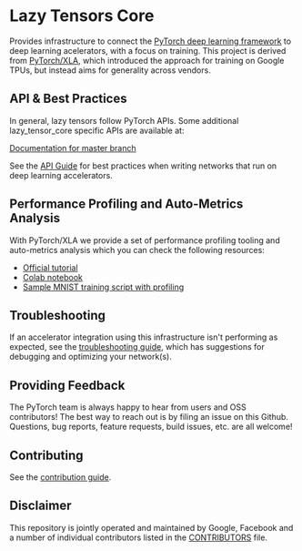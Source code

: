 # Lazy Tensors Core

Provides infrastructure to connect the [PyTorch deep learning framework](https://pytorch.org/)
to deep learning acelerators, with a focus on training. This project is derived from [PyTorch/XLA](https://github.com/pytorch/xla), which introduced the approach for training on Google TPUs, but instead aims for generality across vendors.

## <a name="API"></a> API & Best Practices

In general, lazy tensors follow PyTorch APIs. Some additional lazy_tensor_core specific APIs are available at:

[Documentation for master branch](https://pytorch.org/ltc/master)

See the [API Guide](API_GUIDE.md) for best practices when writing networks that
run on deep learning accelerators.

## <a name="PerfMetrics"></a> Performance Profiling and Auto-Metrics Analysis

With PyTorch/XLA we provide a set of performance profiling tooling and auto-metrics analysis which you can check the following resources:
* [Official tutorial](https://cloud.google.com/tpu/docs/pytorch-xla-performance-profiling) 
* [Colab notebook](https://colab.research.google.com/github/pytorch/xla/blob/master/contrib/colab/pytorch-xla-profiling-colab.ipynb)
* [Sample MNIST training script with profiling](https://github.com/pytorch/xla/blob/master/test/test_profile_mp_mnist.py)

## <a name="Troubleshooting"></a> Troubleshooting

If an accelerator integration using this infrastructure isn't performing as expected,
see the [troubleshooting guide](TROUBLESHOOTING.md), which has suggestions for
debugging and optimizing your network(s).

## <a name="Feedback"></a> Providing Feedback

The PyTorch team is always happy to hear from users and OSS contributors!
The best way to reach out is by filing an issue on this Github. Questions,
bug reports, feature requests, build issues, etc. are all welcome!

## <a name="Contributing"></a> Contributing

See the [contribution guide](CONTRIBUTING.md).

## Disclaimer 
This repository is jointly operated and maintained by Google, Facebook and a number of individual contributors listed in the [CONTRIBUTORS](https://github.com/pytorch/ltc/graphs/contributors) file.
